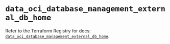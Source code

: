 # `data_oci_database_management_external_db_home`

Refer to the Terraform Registry for docs: [`data_oci_database_management_external_db_home`](https://registry.terraform.io/providers/oracle/oci/6.18.0/docs/data-sources/database_management_external_db_home).
